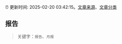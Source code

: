 :alarm_clock: 更新时间: 2025-02-20 03:42:15。[文章来源](/README.md)、[文章分类](/TAGS.md)

## 报告


> 关键字：`报告`、`月报`



